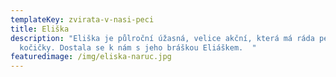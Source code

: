 ```yaml
---
templateKey: zvirata-v-nasi-peci
title: Eliška
description: "Eliška je půlroční úžasná, velice akční, která má ráda pejsky i
  kočičky. Dostala se k nám s jeho bráškou Eliáškem.  "
featuredimage: /img/eliska-naruc.jpg
---
```

